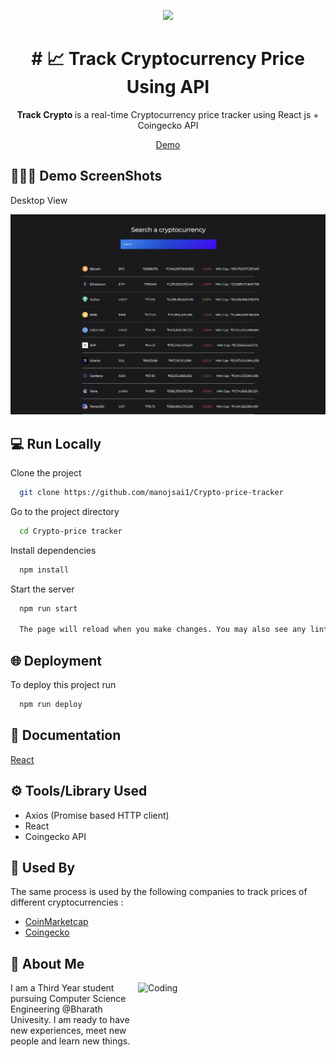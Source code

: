 <div align="center">  
  <p>
    <img src="https://user-images.githubusercontent.com/7887699/39698157-4fb76ce4-5211-11e8-8efc-36427f9dad83.png"/>
  </p>
  <h1># 📈 Track Cryptocurrency Price Using API</h1>
  <p>
    <strong>Track Crypto </strong> is a real-time Cryptocurrency price tracker using React js + Coingecko API
  </p>
    <p>
    <a href="https://trackcryptocurrency.netlify.app/">
      Demo
    </a>
  </p>
</div>

## 👨🏻‍💻 Demo ScreenShots
Desktop View

  ![desktop-view](https://raw.githubusercontent.com/manojsai1/Image-Editor-Code/master/Screenshot%202022-05-08%20at%2012.07.09%20PM.png)


##  💻  Run Locally

Clone the project

```bash
  git clone https://github.com/manojsai1/Crypto-price-tracker
```

Go to the project directory

```bash
  cd Crypto-price tracker
```

Install dependencies

```bash
  npm install
```

Start the server

```bash
  npm run start
  
  The page will reload when you make changes. You may also see any lint errors in the console.

```


## 🌐  Deployment

To deploy this project run

```bash
  npm run deploy
```


## 📜 Documentation

[React](https://reactjs.org/docs/getting-started.html)


## ⚙️ Tools/Library Used
  * Axios (Promise based HTTP client)
  * React
  * Coingecko API


## 🏦 Used By

The same process is used by the following companies to track prices of different cryptocurrencies  :

- [CoinMarketcap](https://coinmarketcap.com/)
- [Coingecko](https://www.coingecko.com/)




## 🚀 About Me
<img align="right" alt="Coding" height ="200" width="300" src="https://camo.githubusercontent.com/cae12fddd9d6982901d82580bdf321d81fb299141098ca1c2d4891870827bf17/68747470733a2f2f6d69726f2e6d656469756d2e636f6d2f6d61782f313336302f302a37513379765349765f7430696f4a2d5a2e676966">


<p align ="left">I am a Third Year student pursuing Computer Science Engineering @Bharath Univesity. I am ready to have new experiences, meet new people and learn new things.</p>



